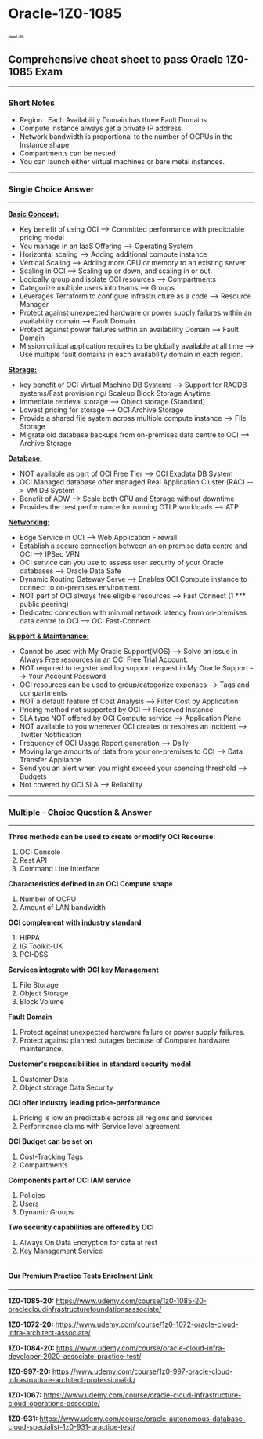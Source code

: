 # Oracle-1Z0-1085                                         <p>       </p>          <img src="images/logo2.JPG" alt="logo2.JPG" style="zoom:20%;" />

## Comprehensive cheat sheet to pass Oracle 1Z0-1085 Exam

------

### **Short Notes**

- Region : Each Availability Domain has three Fault Domains
- Compute instance always get a private IP address.
- Network bandwidth is proportional to the number of OCPUs in the Instance shape
- Compartments can be nested.
- You can launch either virtual machines or bare metal instances.

------

### **Single Choice Answer**

------

<u>**Basic Concept:**</u>

- Key benefit of using OCI --> Committed performance with predictable pricing model
- You manage in an IaaS Offering --> Operating System
- Horizontal scaling --> Adding additional compute instance
- Vertical Scaling --> Adding more CPU or memory to an existing server
- Scaling in OCI --> Scaling up or down, and scaling in or out.
- Logically group and isolate OCI resources --> Compartments
- Categorize multiple users into teams --> Groups
- Leverages Terraform to configure infrastructure as a code --> Resource Manager
- Protect against unexpected hardware or power supply failures within an availability domain --> Fault Domain.
- Protect against power failures within an availability Domain --> Fault Domain
- Mission critical application requires to be globally available at all time --> Use multiple fault domains in each availability domain in each region.





**<u>Storage:</u>**

- key benefit of OCI Virtual Machine DB Systems --> Support for RACDB systems/Fast provisioning/ Scaleup Block Storage Anytime. 
- Immediate retrieval storage --> Object storage (Standard)
- Lowest pricing for storage --> OCI Archive Storage
- Provide a shared file system across multiple compute instance --> File Storage
- Migrate old database backups from on-premises data centre to OCI --> Archive Storage





**<u>Database:</u>**

- NOT available as part of OCI Free Tier --> OCI Exadata DB System
- OCI Managed database offer managed Real Application Cluster (RAC) --> VM DB System
- Benefit of ADW --> Scale both CPU and Storage without downtime
- Provides the best performance for running OTLP workloads --> ATP



**<u>Networking:</u>**

- Edge Service in OCI --> Web Application Firewall.
- Establish a secure connection between an on premise data centre and OCI --> IPSec VPN
- OCI service can you use to assess user security of your Oracle databases --> Oracle Data Safe
- Dynamic Routing Gateway Serve --> Enables OCI Compute instance to connect to on-premises environment.
- NOT part of OCI always free eligible resources --> Fast Connect (1 *** public peering)
- Dedicated connection with minimal network latency from on-premises data centre to OCI --> OCI Fast-Connect





**<u>Support & Maintenance:</u>**

- Cannot be used with My Oracle Support(MOS) --> Solve an issue in Always Free resources in an OCI Free Trial Account.
- NOT required to register and log support request in My Oracle Support --> Your Account Password
- OCI resources can be used to group/categorize expenses -->  Tags and compartments
- NOT a default feature of Cost Analysis --> Filter Cost by Application
- Pricing method not supported by OCI --> Reserved Instance
- SLA type NOT offered by OCI Compute service --> Application Plane
- NOT available to you whenever OCI creates or resolves an incident --> Twitter Notification
- Frequency of OCI Usage Report generation --> Daily
- Moving large amounts of data from your on-premises to OCI --> Data Transfer Appliance
- Send you an alert when you might exceed your spending threshold --> Budgets
- Not covered by OCI SLA --> Reliability



------

### Multiple - Choice Question & Answer

------

**Three methods can be used to create or modify OCI Recourse:**

1. OCI Console
2. Rest API 
3. Command Line Interface

**Characteristics defined in an OCI Compute shape**

1. Number of OCPU
2. Amount of LAN bandwidth

**OCI complement with industry standard**

1. HIPPA
2. IG Toolkit-UK
3. PCI-DSS

**Services integrate with OCI key Management**

1. File Storage
2. Object Storage
3. Block Volume

**Fault Domain**

1. Protect against unexpected hardware failure or power supply failures.
2. Protect against planned outages because of Computer hardware maintenance.

**Customer's responsibilities in standard security model**

1. Customer Data
2. Object storage Data Security

**OCI offer industry leading price-performance**

1. Pricing is low an predictable across all regions and services
2. Performance claims with Service level agreement

**OCI Budget can be set on**

1. Cost-Tracking Tags
2. Compartments

**Components part of OCI IAM service**

1. Policies
2. Users
3. Dynamic Groups

**Two security capabilities are offered by OCI**

1. Always On Data Encryption for data at rest
2. Key Management Service

------

#### Our Premium Practice Tests  Enrolment Link

------

**1Z0-1085-20:**
https://www.udemy.com/course/1z0-1085-20-oraclecloudinfrastructurefoundationsassociate/

**1Z0-1072-20:**
https://www.udemy.com/course/1z0-1072-oracle-cloud-infra-architect-associate/

**1Z0-1084-20:**
https://www.udemy.com/course/oracle-cloud-infra-developer-2020-associate-practice-test/

**1Z0-997-20:**
https://www.udemy.com/course/1z0-997-oracle-cloud-infrastructure-architect-professional-k/

**1Z0-1067:**
https://www.udemy.com/course/oracle-cloud-infrastructure-cloud-operations-associate/

**1Z0-931:**
https://www.udemy.com/course/oracle-autonomous-database-cloud-specialist-1z0-931-practice-test/
